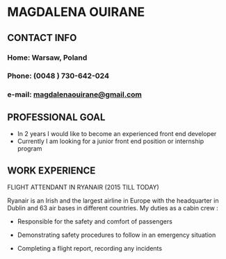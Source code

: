 # MAGDALENA OUIRANE

## CONTACT INFO

### Home:   Warsaw, Poland

### Phone:  (0048 ) 730-642-024

### e-mail: magdalenaouirane@gmail.com

## PROFESSIONAL GOAL

- In 2 years I would like to become an experienced front end developer
- Currently I am looking for a junior front end position or internship program

## WORK EXPERIENCE

FLIGHT ATTENDANT IN RYANAIR (2015 TILL TODAY)

Ryanair  is an  Irish  and the  largest  airline in Europe with  the  headquarter in Dublin and  63 air  bases in different countries.
My duties as a cabin crew :

- Responsible for the safety and comfort of  passengers

- Demonstrating  safety procedures to follow in an emergency situation

- Completing  a flight report, recording  any incidents
